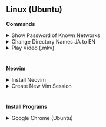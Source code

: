 ## **Linux (Ubuntu)**

**Commands**
<details>
<summary>Show Password of Known Networks</summary>
<ul>
  <li>`$ ls /etc/NetworkManager/system-connections`</li>
  <li>`$ sudo cat /etc/NetworkManager/system-connections/NETWORK_NAME`</li>
  <li>Pre-Shared Key (psk) reveals the password</li>
</ul>
</details>

<details>
<summary>Change Directory Names JA to EN</summary>
- `$ LANG=C`
- `$ xdg-user-dirs-update`
</details>

<details>
<summary>Play Video (.mkv)</summary>
- `xdg-open ./VIDEO_NAME.mkv`
</details>

#
**Neovim**
<details>
<summary>Install Neovim</summary>
- `cd ~/PROJETCS/PG/Shell/nvim`
- `chmod 774 nvim.sh` if permission is not 744 level
- `./nvim.sh`
</details>

<details>
<summary>Create New Vim Session</summary>
- `$ nvim -p FILE_NAMES` 
- `:tabdo | set splitright | vsplit INPUT.txt | vertical resize -35 | set splitbelow | split OUTPUT.txt`
- `:mks ~/.config/nvim/session/SESSEION_NAME`
- `$ nvim -S PATH/SESSION_NAME`

NOTE:
- Includes: Python3 Linter
- Includes: NodeJS npm eslinter
</details>

#
**Install Programs**
<details>
<summary>Google Chrome (Ubuntu)</summary>
- Download [Google Chrome](https://www.google.co.jp/chrome/browser/desktop/index.html) and move to downloaded directory  
- `sudo apt install ./google-chrome-stable_current_amd64.deb`  
- **Disable Tab Search**
- Search in address bar `chrome://flags`
- Search "Tab Search" and disable 
<details>
<details>
<summary>VS Code (Ubuntu)</summary>
  - `sudo apt install software-properties-common apt-transport-https wge`
  - `wget -q https://packages.microsoft.com/keys/microsoft.asc -O- | sudo apt-key add -`
  - `sudo add-apt-repository "deb [arch=amd64] https://packages.microsoft.com/repos/vscode stable main"`
  - `sudo apt install code`
<details>
<details>
<summary>OBS Studio (Ubuntu)</summary>
  - `sudo apt install obs-studio -y` 
<details>
<details>
<summary>Vagrant Box (Ubuntu)</summary>
  - `sudo apt install virtualbox`
  - `mkdir ~/Boxes/TEST && cd $_`
  - `vagrant box add ubuntu/focal64`
  - `vagrant init ubuntu/focal64`
  - `vagrant up` to start, `vagrant ssh` to enter vagrantbox
  - `exit` to exit ssh, then `vagrant halt` to end 
  - `vagrant box list` to see installed vagrant
  - `vagrant destroy` to destroy vagrant
  - `vagrant status` to see working vagrant
<details>
<details>
<summary>Slack (Ubuntu)</summary>
  - `sudo snap install slack --classic`
  - `sudo snap remove slack`
<details>
<details>
<summary>LibreOffice (Ubuntu)</summary>
  - `sudo snap install libreoffice`
  - `sudo snap remove libreoffice`
